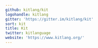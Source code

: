 ```yaml
---
github: kitlang/kit
logohandle: kitlang
gitter: 'https://gitter.im/kitlang/kit'
sort: kit
title: Kit
twitter: kitlanguage
website: 'https://www.kitlang.org/'
---
```

